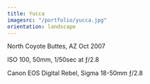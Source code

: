 ```yaml
---
title: Yucca
imagesrc: "/portfolio/yucca.jpg"
orientation: landscape
---
```


North Coyote Buttes, AZ Oct 2007

ISO 100, 50mm, 1/50sec at ƒ/2.8

Canon EOS Digital Rebel, Sigma 18-50mm ƒ/2.8
